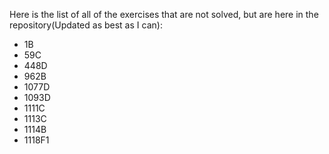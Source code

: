 Here is the list of all of the exercises that are not solved, but are here in the repository(Updated as best as I can):
- 1B
- 59C
- 448D
- 962B
- 1077D
- 1093D
- 1111C
- 1113C
- 1114B
- 1118F1
